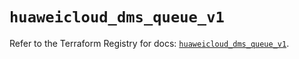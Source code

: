 # `huaweicloud_dms_queue_v1`

Refer to the Terraform Registry for docs: [`huaweicloud_dms_queue_v1`](https://registry.terraform.io/providers/huaweicloud/huaweicloud/1.71.1/docs/resources/dms_queue_v1).

